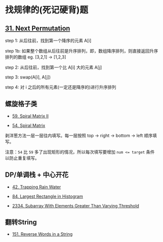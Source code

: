 # 找规律的(死记硬背)题

## [31. Next Permutation](https://leetcode.com/problems/next-permutation/)
step 1: 从后往前，找到第一个降序的元素 A[i]

step 1b: 如果整个数组从后往前是升序排列，即，数组降序排列，则直接返回升序排列的数组 eg. [3,2,1] -> [1,2,3]

step 2: 从后往前，找到第一个比 A[i] 大的元素 A[j]

step 3: swap(A[i], A[j])

step 4: 对 i 之后的所有元素(一定还是降序的)进行升序排列

## 螺旋格子类
* [59. Spiral Matrix II](https://leetcode.com/problems/spiral-matrix-ii/)

* [54. Spiral Matrix](https://leetcode.com/problems/spiral-matrix/)

 剥洋葱方法一层一层往内填写。每一层按照 top -> right -> bottom -> left 顺序填写。

 注意：`54` 比 `59` 多了出现矩形的情况，所以每次填写要增加 `num <= target` 条件以防止重复填写。

 ## DP/单调栈 + 中心开花
 * [42. Trapping Rain Water](https://leetcode.com/problems/trapping-rain-water/)
 
 * [84. Largest Rectangle in Histogram](https://leetcode.com/problems/largest-rectangle-in-histogram/)

 * [2334. Subarray With Elements Greater Than Varying Threshold](https://leetcode.com/problems/subarray-with-elements-greater-than-varying-threshold/)

 ## 翻转String
 * [151. Reverse Words in a String](https://leetcode.com/problems/reverse-words-in-a-string/)